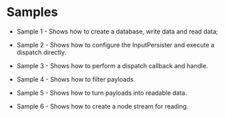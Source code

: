 # Samples

* Sample 1 - Shows how to create a database, write data and read data;

* Sample 2 - Shows how to configure the InputPersister and execute a dispatch directly.

* Sample 3 - Shows how to perform a dispatch callback and handle.

* Sample 4 - Shows how to filter payloads.

* Sample 5 - Shows how to turn payloads into readable data.

* Sample 6 - Shows how to create a node stream for reading.
